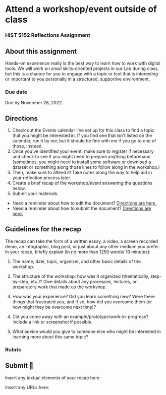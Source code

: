 # Attend a workshop/event outside of class
### HIST 5152 Reflections Assignment

## About this assignment
Hands-on experience really is the best way to learn how to work with digital tools. We will work on small skills-oriented projects in our Lab during class, but this is a chance for you to engage with a topic or tool that is interesting or important to you personally in a structured, supportive environment.

### Due date
Due by November 28, 2022.

## Directions
1. Check out the Events calendar I've set up for this class to find a topic that you might be interested in. If you find one that isn't listed on the calendar, run it by me;  but it should be fine with me if you go to one of those, instead.
2. Once you've identified your event, make sure to register if necessary and check to see if you might need to prepare anything beforehand (sometimes, you might need to install some software or download a dataset or something along those lines to follow along in the workshop.) 
3. Then, make sure to attend it! Take notes along the way to help aid in your reflection process later.
4. Create a brief recap of the workshop/event answering the questions below.
5. Submit your materials.
  - Need a reminder about how to edit the document? [Directions are here.](https://github.com/HIST5152/assignments/blob/main/README.md#editing-the-documents)
  - Need a reminder about how to submit the document? [Directions are here.](https://github.com/HIST5152/assignments/blob/main/README.md#submitting-the-documents)

## Guidelines for the recap
The recap can take the form of a written essay, a video, a screen recorded demo, an infographic, blog post, or just about any other medium you prefer. In your recap, briefly explain (in no more than 1250 words/ 10 minutes):

1. The name, date, topic, organizer, and other basic details of the workshop.
   
3. The structure of the workshop: how was it organized (thematically, step-by-step, etc.)? Give details about any processes, lectures, or preparatory work that made up the workshop.
4. How was your experience? Did you learn something new? Were there things that frustrated you, and if so, how did you overcome them (or how might they be overcome next time)?
5. Did you come away with an example/prototype/work-in-progress? Include a link or screenshot if possible.
6. What advice would you give to someone else who might be interested in learning more about this same topic?

### Rubric

## Submit 🎯
Insert any textual elements of your recap here:

Insert any URLs here: 
